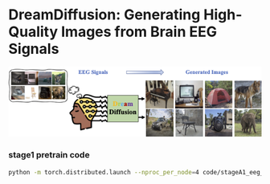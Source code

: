 # DreamDiffusion: Generating High-Quality Images from Brain EEG Signals
<p align="center">
<img src=assets/eeg_teaser.png />
</p>


### stage1 pretrain code

```sh
python -m torch.distributed.launch --nproc_per_node=4 code/stageA1_eeg_pretrain.py
```